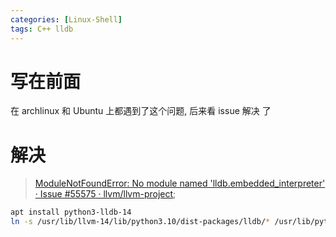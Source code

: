 ```yaml
---
categories: [Linux-Shell]
tags: C++ lldb
---
```


# 写在前面

在 archlinux 和 Ubuntu 上都遇到了这个问题, 后来看 issue 解决 了



# 解决



>   [ModuleNotFoundError: No module named 'lldb.embedded_interpreter' · Issue #55575 · llvm/llvm-project](https://github.com/llvm/llvm-project/issues/55575#issuecomment-1247426995);





```bash
apt install python3-lldb-14
ln -s /usr/lib/llvm-14/lib/python3.10/dist-packages/lldb/* /usr/lib/python3/dist-packages/lldb/
```

